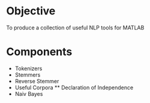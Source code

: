 Objective
==================
To produce a collection of useful NLP tools for MATLAB

Components
==================
* Tokenizers
* Stemmers
* Reverse Stemmer 
* Useful Corpora
** Declaration of Independence
* Naiv Bayes
